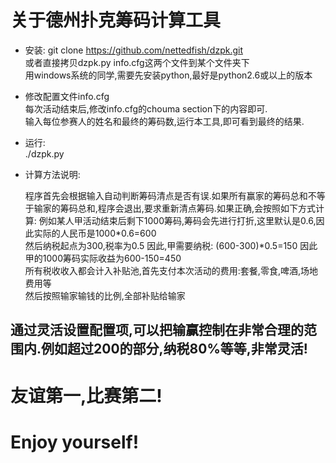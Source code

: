 关于德州扑克筹码计算工具
=======

* 安装:
git clone https://github.com/nettedfish/dzpk.git  
或者直接拷贝dzpk.py info.cfg这两个文件到某个文件夹下  
用windows系统的同学,需要先安装python,最好是python2.6或以上的版本  

* 修改配置文件info.cfg  
每次活动结束后,修改info.cfg的chouma section下的内容即可.  
输入每位参赛人的姓名和最终的筹码数,运行本工具,即可看到最终的结果.  

* 运行:  
./dzpk.py

* 计算方法说明:  

    程序首先会根据输入自动判断筹码清点是否有误.如果所有赢家的筹码总和不等于输家的筹码总和,程序会退出,要求重新清点筹码.如果正确,会按照如下方式计算:
    例如某人甲活动结束后剩下1000筹码,筹码会先进行打折,这里默认是0.6,因此实际的人民币是1000*0.6=600  
    然后纳税起点为300,税率为0.5 因此,甲需要纳税: (600-300)*0.5=150 因此甲的1000筹码实际收益为600-150=450  
    所有税收收入都会计入补贴池,首先支付本次活动的费用:套餐,零食,啤酒,场地费用等  
    然后按照输家输钱的比例,全部补贴给输家  

通过灵活设置配置项,可以把输赢控制在非常合理的范围内.例如超过200的部分,纳税80%等等,非常灵活!
---

友谊第一,比赛第二!
=====

Enjoy yourself!
=====

